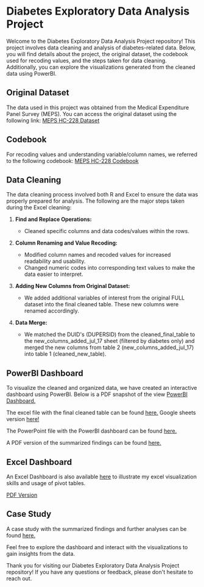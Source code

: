 # Diabetes Exploratory Data Analysis Project

Welcome to the Diabetes Exploratory Data Analysis Project repository! This project involves data cleaning and analysis of diabetes-related data. Below, you will find details about the project, the original dataset, the codebook used for recoding values, and the steps taken for data cleaning. Additionally, you can explore the visualizations generated from the cleaned data using PowerBI.

## Original Dataset

The data used in this project was obtained from the Medical Expenditure Panel Survey (MEPS). You can access the original dataset using the following link:
[MEPS HC-228 Dataset](https://meps.ahrq.gov/mepsweb/data_stats/download_data_files_detail.jsp?cboPufNumber=HC-228)

## Codebook

For recoding values and understanding variable/column names, we referred to the following codebook:
[MEPS HC-228 Codebook](https://meps.ahrq.gov/mepsweb/data_stats/download_data_files_codebook.jsp?PUFId=H228)

## Data Cleaning

The data cleaning process involved both R and Excel to ensure the data was properly prepared for analysis. The following are the major steps taken during the Excel cleaning:

1. **Find and Replace Operations:**
   - Cleaned specific columns and data codes/values within the rows.

2. **Column Renaming and Value Recoding:**
   - Modified column names and recoded values for increased readability and usability.
   - Changed numeric codes into corresponding text values to make the data easier to interpret.

3. **Adding New Columns from Original Dataset:**
   - We added additional variables of interest from the original FULL dataset into the final cleaned table. These new columns were renamed accordingly.

4. **Data Merge:**
   - We matched the DUID's (DUPERSID) from the cleaned_final_table to the new_columns_added_jul_17 sheet (filtered by diabetes only) and merged the new columns from table 2 (new_columns_added_jul_17) into table 1 (cleaned_new_table).

## PowerBI Dashboard

To visualize the cleaned and organized data, we have created an interactive dashboard using PowerBI. Below is a PDF snapshot of the view [PowerBI Dashboard.](https://github.com/stremyjo/Diabetes-Exploratory-Data-Analysis-Dashboard)

The excel file with the final cleaned table can be found [here.](https://github.com/stremyjo/Diabetes-Exploratory-Data-Analysis-Dashboard/files/12141152/diabetes_eda_final_table-2.xlsx) Google sheets version [here!](https://docs.google.com/spreadsheets/d/1janHbU9CxGMIyRtR4e-GN72IxE5Db-zjdQXIW79JEA8/edit#gid=1686225637)


The PowerPoint file with the PowerBI dashboard can be found [here.](https://github.com/stremyjo/Diabetes-Exploratory-Data-Analysis-Dashboard/files/12141222/Diabetes.Exploratory.Data.Analysis.Dashboard-3.pdf)

A PDF version of the summarized findings can be found [here.](https://github.com/stremyjo/Diabetes-Exploratory-Data-Analysis-Dashboard/files/12141238/Diabetes.Exploratory.Data.Analysis.Dashboard-3.pdf)

## Excel Dashboard

An Excel Dashboard is also available [here](https://docs.google.com/spreadsheets/d/1janHbU9CxGMIyRtR4e-GN72IxE5Db-zjdQXIW79JEA8/edit?usp=sharing) to illustrate my excel visualization skills and usage of pivot tables.

[PDF Version](https://drive.google.com/file/d/18-gNoZAACW7kTxMFiX6RWSSC9TpX0LUi/view?usp=sharing)

## Case Study

A case study with the summarized findings and further analyses can be found [here.](https://docs.google.com/document/d/1nkI5RyfCWcV7VXbx42hE-vGihiCwRMLOm9IKx2oOAgo/edit?usp=sharing)

Feel free to explore the dashboard and interact with the visualizations to gain insights from the data.

Thank you for visiting our Diabetes Exploratory Data Analysis Project repository! If you have any questions or feedback, please don't hesitate to reach out.
